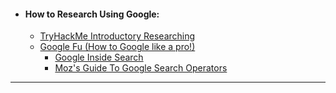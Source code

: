 - #### How to Research Using Google:
    - [TryHackMe Introductory Researching](https://gotoback.medium.com/tryhackme-introductory-researching-7346c430f062)
    - [Google Fu (How to Google like a pro!)](https://ahrefs.com/blog/google-advanced-search-operators/)
        - [Google Inside Search](https://support.google.com/websearch/answer/2466433?hl=en)
        - [Moz's Guide To Google Search Operators ](https://moz.com/learn/seo/search-operators)

---